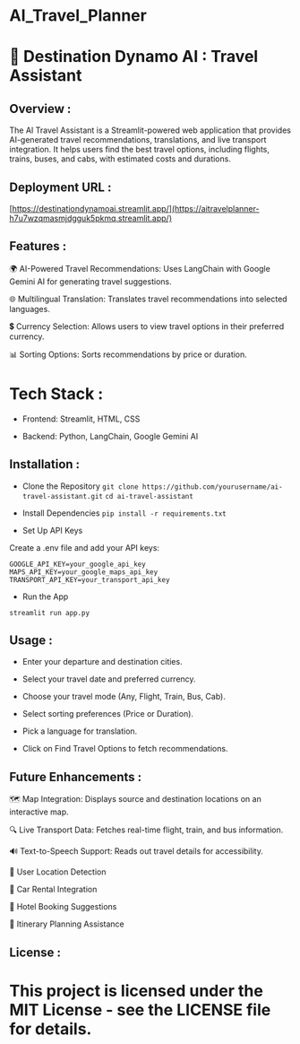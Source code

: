 # AI_Travel_Planner
# 🚀 Destination Dynamo AI : Travel Assistant

## Overview :

The AI Travel Assistant is a Streamlit-powered web application that provides AI-generated travel recommendations, translations, and live transport integration. It helps users find the best travel options, including flights, trains, buses, and cabs, with estimated costs and durations.

## Deployment URL : 
[https://destinationdynamoai.streamlit.app/](https://aitravelplanner-h7u7wzqmasmjdgguk5pkmq.streamlit.app/)

## Features :

🌍 AI-Powered Travel Recommendations: Uses LangChain with Google Gemini AI for generating travel suggestions.

🌐 Multilingual Translation: Translates travel recommendations into selected languages.

💲 Currency Selection: Allows users to view travel options in their preferred currency.

📊 Sorting Options: Sorts recommendations by price or duration.

# Tech Stack :

- Frontend: Streamlit, HTML, CSS

- Backend: Python, LangChain, Google Gemini AI

## Installation :

- Clone the Repository
  `git clone https://github.com/yourusername/ai-travel-assistant.git`
  `cd ai-travel-assistant`

- Install Dependencies
  `pip install -r requirements.txt`

- Set Up API Keys

Create a .env file and add your API keys:

```
GOOGLE_API_KEY=your_google_api_key
MAPS_API_KEY=your_google_maps_api_key
TRANSPORT_API_KEY=your_transport_api_key
```

- Run the App

`streamlit run app.py`

## Usage :

- Enter your departure and destination cities.

- Select your travel date and preferred currency.

- Choose your travel mode (Any, Flight, Train, Bus, Cab).

- Select sorting preferences (Price or Duration).

- Pick a language for translation.

- Click on Find Travel Options to fetch recommendations.

## Future Enhancements :

🗺 Map Integration: Displays source and destination locations on an interactive map.

🔍 Live Transport Data: Fetches real-time flight, train, and bus information.

🔊 Text-to-Speech Support: Reads out travel details for accessibility.

📍 User Location Detection

🚗 Car Rental Integration

🏨 Hotel Booking Suggestions

📅 Itinerary Planning Assistance

## License :

This project is licensed under the MIT License - see the LICENSE file for details.
=======


